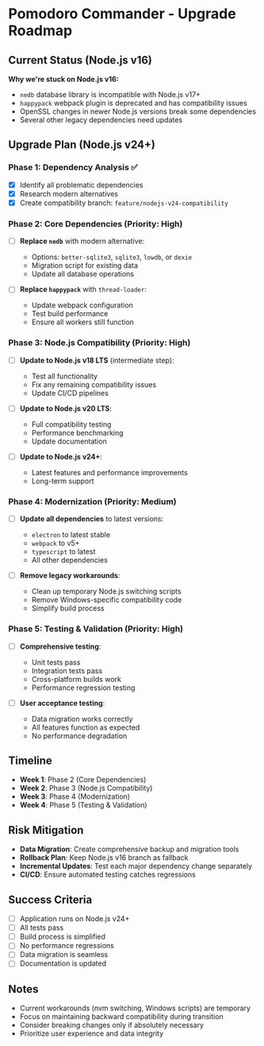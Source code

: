 # Pomodoro Commander - Upgrade Roadmap

## Current Status (Node.js v16)

**Why we're stuck on Node.js v16:**
- `nedb` database library is incompatible with Node.js v17+
- `happypack` webpack plugin is deprecated and has compatibility issues
- OpenSSL changes in newer Node.js versions break some dependencies
- Several other legacy dependencies need updates

## Upgrade Plan (Node.js v24+)

### Phase 1: Dependency Analysis ✅
- [x] Identify all problematic dependencies
- [x] Research modern alternatives
- [x] Create compatibility branch: `feature/nodejs-v24-compatibility`

### Phase 2: Core Dependencies (Priority: High)
- [ ] **Replace `nedb`** with modern alternative:
  - Options: `better-sqlite3`, `sqlite3`, `lowdb`, or `dexie`
  - Migration script for existing data
  - Update all database operations
  
- [ ] **Replace `happypack`** with `thread-loader`:
  - Update webpack configuration
  - Test build performance
  - Ensure all workers still function

### Phase 3: Node.js Compatibility (Priority: High)
- [ ] **Update to Node.js v18 LTS** (intermediate step):
  - Test all functionality
  - Fix any remaining compatibility issues
  - Update CI/CD pipelines

- [ ] **Update to Node.js v20 LTS**:
  - Full compatibility testing
  - Performance benchmarking
  - Update documentation

- [ ] **Update to Node.js v24+**:
  - Latest features and performance improvements
  - Long-term support

### Phase 4: Modernization (Priority: Medium)
- [ ] **Update all dependencies** to latest versions:
  - `electron` to latest stable
  - `webpack` to v5+
  - `typescript` to latest
  - All other dependencies

- [ ] **Remove legacy workarounds**:
  - Clean up temporary Node.js switching scripts
  - Remove Windows-specific compatibility code
  - Simplify build process

### Phase 5: Testing & Validation (Priority: High)
- [ ] **Comprehensive testing**:
  - Unit tests pass
  - Integration tests pass
  - Cross-platform builds work
  - Performance regression testing

- [ ] **User acceptance testing**:
  - Data migration works correctly
  - All features function as expected
  - No performance degradation

## Timeline

- **Week 1**: Phase 2 (Core Dependencies)
- **Week 2**: Phase 3 (Node.js Compatibility)
- **Week 3**: Phase 4 (Modernization)
- **Week 4**: Phase 5 (Testing & Validation)

## Risk Mitigation

- **Data Migration**: Create comprehensive backup and migration tools
- **Rollback Plan**: Keep Node.js v16 branch as fallback
- **Incremental Updates**: Test each major dependency change separately
- **CI/CD**: Ensure automated testing catches regressions

## Success Criteria

- [ ] Application runs on Node.js v24+
- [ ] All tests pass
- [ ] Build process is simplified
- [ ] No performance regressions
- [ ] Data migration is seamless
- [ ] Documentation is updated

## Notes

- Current workarounds (nvm switching, Windows scripts) are temporary
- Focus on maintaining backward compatibility during transition
- Consider breaking changes only if absolutely necessary
- Prioritize user experience and data integrity
